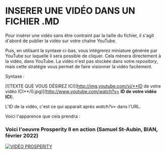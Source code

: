 # INSERER UNE VIDÉO DANS UN FICHIER .MD

Pour insérer une vidéo sans être contraint par la taille du fichier, il s'agit d'abord de publier la vidéo sur votre chaîne YouTube.

Puis, en utilisant la syntaxe ci-bas, vous intégrerez miniature générée par YouTube sur laquelle il sera possible de cliquer. Cela mènera directement à la vidéo, dans YouTube. La vidéo n'est pas stockée dans votre *repository*, mais cette stratégie vous permet de faire visionner la vidéo facilement.

Syntaxe :

[![TEXTE QUE VOUS DÉSIREZ ICI](http://img.youtube.com/vi/**ID de votre vidéo ICI**/0.jpg)](http://www.youtube.com/watch?v= **ID de votre vidéo ICI**).

L'ID de la vidéo, c'est ce qui apparait après *watch?v=* dans l'URL.

Voici l'apparence que cela prendra :

### Voici l'oeuvre Prosperity II en action (Samuel St-Aubin, BIAN, février 2022)
[![VIDÉO PROSPERITY](http://img.youtube.com/vi/ceWSjLl8ib8/0.jpg)](http://www.youtube.com/watch?v=ceWSjLl8ib8)




